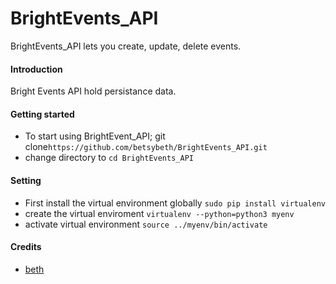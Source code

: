 # BrightEvents_API
BrightEvents_API lets you create, update, delete events.

#### Introduction
 Bright Events API hold persistance data.

#### Getting started
* To start using BrightEvent_API; git clone`https://github.com/betsybeth/BrightEvents_API.git`
* change directory to `cd BrightEvents_API`

#### Setting
* First install the virtual environment globally `sudo pip install virtualenv`
* create the virtual enviroment `virtualenv --python=python3 myenv`
* activate virtual environment `source ../myenv/bin/activate`


#### Credits
* [beth][1]

[1]: `https://github.com/betsybeth`
